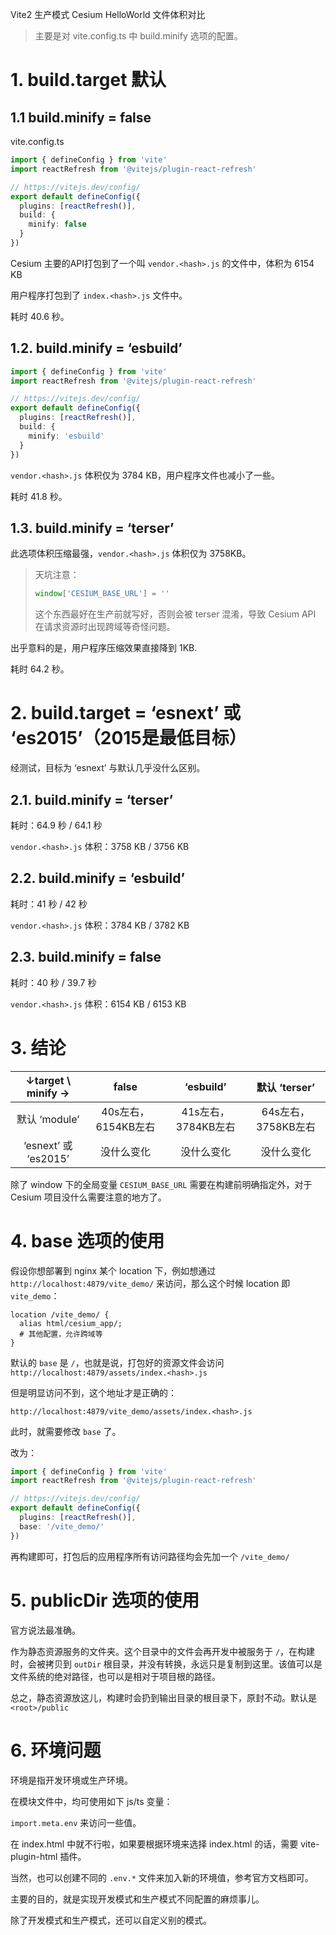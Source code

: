 Vite2 生产模式 Cesium HelloWorld 文件体积对比

> 主要是对 vite.config.ts 中 build.minify 选项的配置。

# 1. build.target 默认

## 1.1 build.minify = false

vite.config.ts

``` typescript
import { defineConfig } from 'vite'
import reactRefresh from '@vitejs/plugin-react-refresh'

// https://vitejs.dev/config/
export default defineConfig({
  plugins: [reactRefresh()],
  build: {
    minify: false
  }
})
```

Cesium 主要的API打包到了一个叫 `vendor.<hash>.js` 的文件中，体积为 6154 KB

用户程序打包到了 `index.<hash>.js` 文件中。

耗时 40.6 秒。

## 1.2. build.minify = ‘esbuild’

``` typescript
import { defineConfig } from 'vite'
import reactRefresh from '@vitejs/plugin-react-refresh'

// https://vitejs.dev/config/
export default defineConfig({
  plugins: [reactRefresh()],
  build: {
    minify: 'esbuild'
  }
})
```

`vendor.<hash>.js` 体积仅为 3784 KB，用户程序文件也减小了一些。

耗时 41.8 秒。

## 1.3. build.minify = ‘terser’

此选项体积压缩最强，`vendor.<hash>.js` 体积仅为 3758KB。

> 天坑注意：
>
> ``` JavaScript
> window['CESIUM_BASE_URL'] = ''
> ```
>
> 这个东西最好在生产前就写好，否则会被 terser 混淆，导致 Cesium API 在请求资源时出现跨域等奇怪问题。

出乎意料的是，用户程序压缩效果直接降到 1KB.

耗时 64.2 秒。

# 2. build.target = ‘esnext’ 或 ‘es2015’（2015是最低目标）

经测试，目标为 ‘esnext’ 与默认几乎没什么区别。

## 2.1. build.minify = ‘terser’

耗时：64.9 秒 / 64.1 秒

`vendor.<hash>.js` 体积：3758 KB / 3756 KB

## 2.2. build.minify = ‘esbuild’

耗时：41 秒 / 42 秒

`vendor.<hash>.js` 体积：3784 KB / 3782 KB

## 2.3. build.minify = false

耗时：40 秒 / 39.7 秒

`vendor.<hash>.js` 体积：6154 KB / 6153 KB



# 3. 结论

| ↓target \\ minify →  |        false        |      ‘esbuild’      |    默认 ‘terser’    |
| :------------------: | :-----------------: | :-----------------: | :-----------------: |
|    默认 ‘module’     | 40s左右，6154KB左右 | 41s左右，3784KB左右 | 64s左右，3758KB左右 |
| ‘esnext’ 或 ‘es2015’ |     没什么变化      |     没什么变化      |     没什么变化      |

除了 window 下的全局变量 `CESIUM_BASE_URL` 需要在构建前明确指定外，对于 Cesium 项目没什么需要注意的地方了。



# 4. base 选项的使用

假设你想部署到 nginx 某个 location 下，例如想通过 `http://localhost:4879/vite_demo/` 来访问，那么这个时候 location 即 `vite_demo`：

``` nginx
location /vite_demo/ {
  alias html/cesium_app/;
  # 其他配置，允许跨域等
}
```

默认的 `base` 是 `/`，也就是说，打包好的资源文件会访问 `http://localhost:4879/assets/index.<hash>.js`

但是明显访问不到，这个地址才是正确的：

``` 
http://localhost:4879/vite_demo/assets/index.<hash>.js
```

此时，就需要修改 `base` 了。

改为：

``` typescript
import { defineConfig } from 'vite'
import reactRefresh from '@vitejs/plugin-react-refresh'

// https://vitejs.dev/config/
export default defineConfig({
  plugins: [reactRefresh()],
  base: '/vite_demo/'
})
```

再构建即可，打包后的应用程序所有访问路径均会先加一个 `/vite_demo/`



# 5. publicDir 选项的使用

官方说法最准确。

作为静态资源服务的文件夹。这个目录中的文件会再开发中被服务于 `/`，在构建时，会被拷贝到 `outDir` 根目录，并没有转换，永远只是复制到这里。该值可以是文件系统的绝对路径，也可以是相对于项目根的路径。

总之，静态资源放这儿，构建时会扔到输出目录的根目录下，原封不动。默认是 `<root>/public`



# 6. 环境问题

环境是指开发环境或生产环境。

在模块文件中，均可使用如下 js/ts 变量：

`import.meta.env` 来访问一些值。

在 index.html 中就不行啦，如果要根据环境来选择 index.html 的话，需要 vite-plugin-html 插件。

当然，也可以创建不同的 `.env.*` 文件来加入新的环境值，参考官方文档即可。

主要的目的，就是实现开发模式和生产模式不同配置的麻烦事儿。

除了开发模式和生产模式，还可以自定义别的模式。